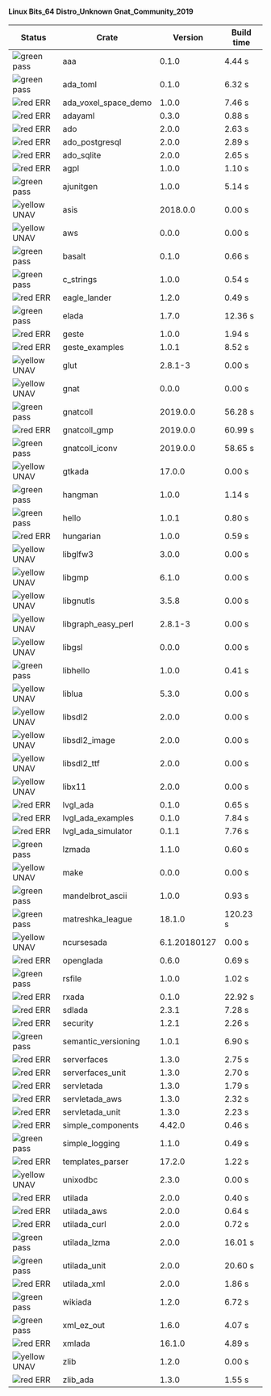 #### Linux Bits_64 Distro_Unknown Gnat_Community_2019

| Status | Crate | Version | Build time |
| --- | --- | --- | --- |
|![green](https://placehold.it/8/00aa00/000000?text=+) pass | aaa | 0.1.0 |  4.44 s |
|![green](https://placehold.it/8/00aa00/000000?text=+) pass | ada_toml | 0.1.0 |  6.32 s |
|![red](https://placehold.it/8/ff0000/000000?text=+) ERR  | ada_voxel_space_demo | 1.0.0 |  7.46 s |
|![red](https://placehold.it/8/ff0000/000000?text=+) ERR  | adayaml | 0.3.0 |  0.88 s |
|![red](https://placehold.it/8/ff0000/000000?text=+) ERR  | ado | 2.0.0 |  2.63 s |
|![red](https://placehold.it/8/ff0000/000000?text=+) ERR  | ado_postgresql | 2.0.0 |  2.89 s |
|![red](https://placehold.it/8/ff0000/000000?text=+) ERR  | ado_sqlite | 2.0.0 |  2.65 s |
|![red](https://placehold.it/8/ff0000/000000?text=+) ERR  | agpl | 1.0.0 |  1.10 s |
|![green](https://placehold.it/8/00aa00/000000?text=+) pass | ajunitgen | 1.0.0 |  5.14 s |
|![yellow](https://placehold.it/8/ffbb00/000000?text=+) UNAV | asis | 2018.0.0 |  0.00 s |
|![yellow](https://placehold.it/8/ffbb00/000000?text=+) UNAV | aws | 0.0.0 |  0.00 s |
|![green](https://placehold.it/8/00aa00/000000?text=+) pass | basalt | 0.1.0 |  0.66 s |
|![green](https://placehold.it/8/00aa00/000000?text=+) pass | c_strings | 1.0.0 |  0.54 s |
|![red](https://placehold.it/8/ff0000/000000?text=+) ERR  | eagle_lander | 1.2.0 |  0.49 s |
|![green](https://placehold.it/8/00aa00/000000?text=+) pass | elada | 1.7.0 |  12.36 s |
|![red](https://placehold.it/8/ff0000/000000?text=+) ERR  | geste | 1.0.0 |  1.94 s |
|![red](https://placehold.it/8/ff0000/000000?text=+) ERR  | geste_examples | 1.0.1 |  8.52 s |
|![yellow](https://placehold.it/8/ffbb00/000000?text=+) UNAV | glut | 2.8.1-3 |  0.00 s |
|![yellow](https://placehold.it/8/ffbb00/000000?text=+) UNAV | gnat | 0.0.0 |  0.00 s |
|![green](https://placehold.it/8/00aa00/000000?text=+) pass | gnatcoll | 2019.0.0 |  56.28 s |
|![red](https://placehold.it/8/ff0000/000000?text=+) ERR  | gnatcoll_gmp | 2019.0.0 |  60.99 s |
|![green](https://placehold.it/8/00aa00/000000?text=+) pass | gnatcoll_iconv | 2019.0.0 |  58.65 s |
|![yellow](https://placehold.it/8/ffbb00/000000?text=+) UNAV | gtkada | 17.0.0 |  0.00 s |
|![green](https://placehold.it/8/00aa00/000000?text=+) pass | hangman | 1.0.0 |  1.14 s |
|![green](https://placehold.it/8/00aa00/000000?text=+) pass | hello | 1.0.1 |  0.80 s |
|![red](https://placehold.it/8/ff0000/000000?text=+) ERR  | hungarian | 1.0.0 |  0.59 s |
|![yellow](https://placehold.it/8/ffbb00/000000?text=+) UNAV | libglfw3 | 3.0.0 |  0.00 s |
|![yellow](https://placehold.it/8/ffbb00/000000?text=+) UNAV | libgmp | 6.1.0 |  0.00 s |
|![yellow](https://placehold.it/8/ffbb00/000000?text=+) UNAV | libgnutls | 3.5.8 |  0.00 s |
|![yellow](https://placehold.it/8/ffbb00/000000?text=+) UNAV | libgraph_easy_perl | 2.8.1-3 |  0.00 s |
|![yellow](https://placehold.it/8/ffbb00/000000?text=+) UNAV | libgsl | 0.0.0 |  0.00 s |
|![green](https://placehold.it/8/00aa00/000000?text=+) pass | libhello | 1.0.0 |  0.41 s |
|![yellow](https://placehold.it/8/ffbb00/000000?text=+) UNAV | liblua | 5.3.0 |  0.00 s |
|![yellow](https://placehold.it/8/ffbb00/000000?text=+) UNAV | libsdl2 | 2.0.0 |  0.00 s |
|![yellow](https://placehold.it/8/ffbb00/000000?text=+) UNAV | libsdl2_image | 2.0.0 |  0.00 s |
|![yellow](https://placehold.it/8/ffbb00/000000?text=+) UNAV | libsdl2_ttf | 2.0.0 |  0.00 s |
|![yellow](https://placehold.it/8/ffbb00/000000?text=+) UNAV | libx11 | 2.0.0 |  0.00 s |
|![red](https://placehold.it/8/ff0000/000000?text=+) ERR  | lvgl_ada | 0.1.0 |  0.65 s |
|![red](https://placehold.it/8/ff0000/000000?text=+) ERR  | lvgl_ada_examples | 0.1.0 |  7.84 s |
|![red](https://placehold.it/8/ff0000/000000?text=+) ERR  | lvgl_ada_simulator | 0.1.1 |  7.76 s |
|![green](https://placehold.it/8/00aa00/000000?text=+) pass | lzmada | 1.1.0 |  0.60 s |
|![yellow](https://placehold.it/8/ffbb00/000000?text=+) UNAV | make | 0.0.0 |  0.00 s |
|![green](https://placehold.it/8/00aa00/000000?text=+) pass | mandelbrot_ascii | 1.0.0 |  0.93 s |
|![green](https://placehold.it/8/00aa00/000000?text=+) pass | matreshka_league | 18.1.0 |  120.23 s |
|![yellow](https://placehold.it/8/ffbb00/000000?text=+) UNAV | ncursesada | 6.1.20180127 |  0.00 s |
|![red](https://placehold.it/8/ff0000/000000?text=+) ERR  | openglada | 0.6.0 |  0.69 s |
|![green](https://placehold.it/8/00aa00/000000?text=+) pass | rsfile | 1.0.0 |  1.02 s |
|![red](https://placehold.it/8/ff0000/000000?text=+) ERR  | rxada | 0.1.0 |  22.92 s |
|![red](https://placehold.it/8/ff0000/000000?text=+) ERR  | sdlada | 2.3.1 |  7.28 s |
|![red](https://placehold.it/8/ff0000/000000?text=+) ERR  | security | 1.2.1 |  2.26 s |
|![green](https://placehold.it/8/00aa00/000000?text=+) pass | semantic_versioning | 1.0.1 |  6.90 s |
|![red](https://placehold.it/8/ff0000/000000?text=+) ERR  | serverfaces | 1.3.0 |  2.75 s |
|![red](https://placehold.it/8/ff0000/000000?text=+) ERR  | serverfaces_unit | 1.3.0 |  2.70 s |
|![red](https://placehold.it/8/ff0000/000000?text=+) ERR  | servletada | 1.3.0 |  1.79 s |
|![red](https://placehold.it/8/ff0000/000000?text=+) ERR  | servletada_aws | 1.3.0 |  2.32 s |
|![red](https://placehold.it/8/ff0000/000000?text=+) ERR  | servletada_unit | 1.3.0 |  2.23 s |
|![red](https://placehold.it/8/ff0000/000000?text=+) ERR  | simple_components | 4.42.0 |  0.46 s |
|![green](https://placehold.it/8/00aa00/000000?text=+) pass | simple_logging | 1.1.0 |  0.49 s |
|![red](https://placehold.it/8/ff0000/000000?text=+) ERR  | templates_parser | 17.2.0 |  1.22 s |
|![yellow](https://placehold.it/8/ffbb00/000000?text=+) UNAV | unixodbc | 2.3.0 |  0.00 s |
|![red](https://placehold.it/8/ff0000/000000?text=+) ERR  | utilada | 2.0.0 |  0.40 s |
|![red](https://placehold.it/8/ff0000/000000?text=+) ERR  | utilada_aws | 2.0.0 |  0.64 s |
|![red](https://placehold.it/8/ff0000/000000?text=+) ERR  | utilada_curl | 2.0.0 |  0.72 s |
|![green](https://placehold.it/8/00aa00/000000?text=+) pass | utilada_lzma | 2.0.0 |  16.01 s |
|![green](https://placehold.it/8/00aa00/000000?text=+) pass | utilada_unit | 2.0.0 |  20.60 s |
|![red](https://placehold.it/8/ff0000/000000?text=+) ERR  | utilada_xml | 2.0.0 |  1.86 s |
|![green](https://placehold.it/8/00aa00/000000?text=+) pass | wikiada | 1.2.0 |  6.72 s |
|![green](https://placehold.it/8/00aa00/000000?text=+) pass | xml_ez_out | 1.6.0 |  4.07 s |
|![red](https://placehold.it/8/ff0000/000000?text=+) ERR  | xmlada | 16.1.0 |  4.89 s |
|![yellow](https://placehold.it/8/ffbb00/000000?text=+) UNAV | zlib | 1.2.0 |  0.00 s |
|![red](https://placehold.it/8/ff0000/000000?text=+) ERR  | zlib_ada | 1.3.0 |  1.55 s |
